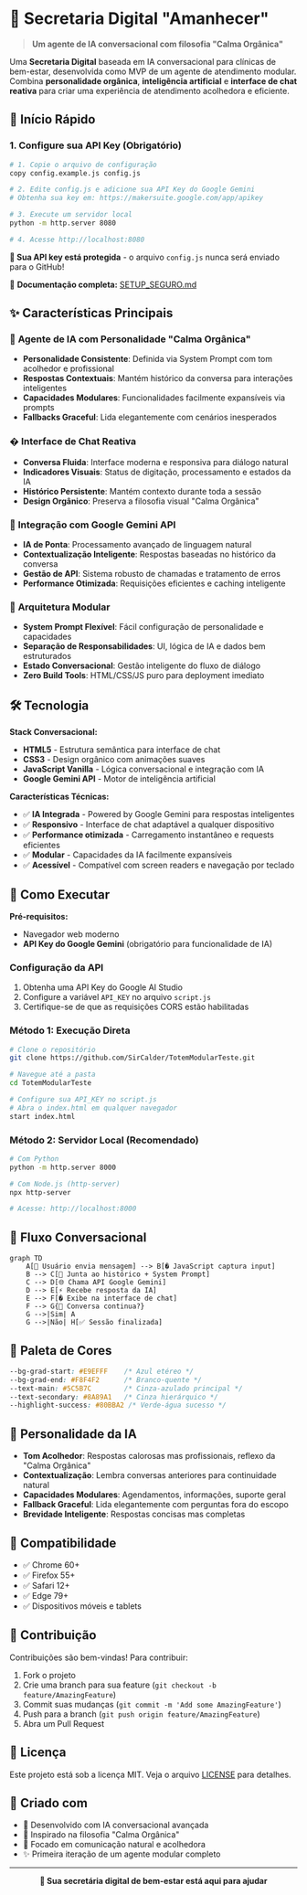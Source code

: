 # 🌅 Secretaria Digital "Amanhecer"

> **Um agente de IA conversacional com filosofia "Calma Orgânica"**

Uma **Secretaria Digital** baseada em IA conversacional para clínicas de bem-estar, desenvolvida como MVP de um agente de atendimento modular. Combina **personalidade orgânica**, **inteligência artificial** e **interface de chat reativa** para criar uma experiência de atendimento acolhedora e eficiente.

## 🚀 Início Rápido

### 1. Configure sua API Key (Obrigatório)

```bash
# 1. Copie o arquivo de configuração
copy config.example.js config.js

# 2. Edite config.js e adicione sua API Key do Google Gemini
# Obtenha sua key em: https://makersuite.google.com/app/apikey

# 3. Execute um servidor local
python -m http.server 8080

# 4. Acesse http://localhost:8080
```

**🔐 Sua API key está protegida** - o arquivo `config.js` nunca será enviado para o GitHub!

📖 **Documentação completa:** [SETUP_SEGURO.md](SETUP_SEGURO.md)

## ✨ Características Principais

### 🤖 **Agente de IA com Personalidade "Calma Orgânica"**
- **Personalidade Consistente**: Definida via System Prompt com tom acolhedor e profissional
- **Respostas Contextuais**: Mantém histórico da conversa para interações inteligentes
- **Capacidades Modulares**: Funcionalidades facilmente expansíveis via prompts
- **Fallbacks Graceful**: Lida elegantemente com cenários inesperados

### � **Interface de Chat Reativa**
- **Conversa Fluida**: Interface moderna e responsiva para diálogo natural
- **Indicadores Visuais**: Status de digitação, processamento e estados da IA
- **Histórico Persistente**: Mantém contexto durante toda a sessão
- **Design Orgânico**: Preserva a filosofia visual "Calma Orgânica"

### 🧠 **Integração com Google Gemini API**
- **IA de Ponta**: Processamento avançado de linguagem natural
- **Contextualização Inteligente**: Respostas baseadas no histórico da conversa
- **Gestão de API**: Sistema robusto de chamadas e tratamento de erros
- **Performance Otimizada**: Requisições eficientes e caching inteligente

### 🔧 **Arquitetura Modular**
- **System Prompt Flexível**: Fácil configuração de personalidade e capacidades
- **Separação de Responsabilidades**: UI, lógica de IA e dados bem estruturados
- **Estado Conversacional**: Gestão inteligente do fluxo de diálogo
- **Zero Build Tools**: HTML/CSS/JS puro para deployment imediato

## 🛠️ **Tecnologia**

**Stack Conversacional:**
- **HTML5** - Estrutura semântica para interface de chat
- **CSS3** - Design orgânico com animações suaves
- **JavaScript Vanilla** - Lógica conversacional e integração com IA
- **Google Gemini API** - Motor de inteligência artificial

**Características Técnicas:**
- ✅ **IA Integrada** - Powered by Google Gemini para respostas inteligentes
- ✅ **Responsivo** - Interface de chat adaptável a qualquer dispositivo
- ✅ **Performance otimizada** - Carregamento instantâneo e requests eficientes
- ✅ **Modular** - Capacidades da IA facilmente expansíveis
- ✅ **Acessível** - Compatível com screen readers e navegação por teclado

## 🚀 **Como Executar**

**Pré-requisitos:**
- Navegador web moderno
- **API Key do Google Gemini** (obrigatório para funcionalidade de IA)

### Configuração da API
1. Obtenha uma API Key do Google AI Studio
2. Configure a variável `API_KEY` no arquivo `script.js`
3. Certifique-se de que as requisições CORS estão habilitadas

### Método 1: Execução Direta
```bash
# Clone o repositório
git clone https://github.com/SirCalder/TotemModularTeste.git

# Navegue até a pasta
cd TotemModularTeste

# Configure sua API_KEY no script.js
# Abra o index.html em qualquer navegador
start index.html
```

### Método 2: Servidor Local (Recomendado)
```bash
# Com Python
python -m http.server 8000

# Com Node.js (http-server)
npx http-server

# Acesse: http://localhost:8000
```

## 🎯 **Fluxo Conversacional**

```mermaid
graph TD
    A[💬 Usuário envia mensagem] --> B[� JavaScript captura input]
    B --> C[🧠 Junta ao histórico + System Prompt]
    C --> D[🌐 Chama API Google Gemini]
    D --> E[⚡ Recebe resposta da IA]
    E --> F[� Exibe na interface de chat]
    F --> G{🔄 Conversa continua?}
    G -->|Sim| A
    G -->|Não| H[✅ Sessão finalizada]
```

## 🎨 **Paleta de Cores**

```css
--bg-grad-start: #E9EFFF    /* Azul etéreo */
--bg-grad-end: #F8F4F2      /* Branco-quente */
--text-main: #5C5B7C        /* Cinza-azulado principal */
--text-secondary: #8A89A1   /* Cinza hierárquico */
--highlight-success: #80BBA2 /* Verde-água sucesso */
```

## 🤖 **Personalidade da IA**

- **Tom Acolhedor**: Respostas calorosas mas profissionais, reflexo da "Calma Orgânica"
- **Contextualização**: Lembra conversas anteriores para continuidade natural
- **Capacidades Modulares**: Agendamentos, informações, suporte geral
- **Fallback Graceful**: Lida elegantemente com perguntas fora do escopo
- **Brevidade Inteligente**: Respostas concisas mas completas

## 📱 **Compatibilidade**

- ✅ Chrome 60+
- ✅ Firefox 55+
- ✅ Safari 12+
- ✅ Edge 79+
- ✅ Dispositivos móveis e tablets

## 🤝 **Contribuição**

Contribuições são bem-vindas! Para contribuir:

1. Fork o projeto
2. Crie uma branch para sua feature (`git checkout -b feature/AmazingFeature`)
3. Commit suas mudanças (`git commit -m 'Add some AmazingFeature'`)
4. Push para a branch (`git push origin feature/AmazingFeature`)
5. Abra um Pull Request

## 📄 **Licença**

Este projeto está sob a licença MIT. Veja o arquivo [LICENSE](LICENSE) para detalhes.

## 🎉 **Criado com**

- 🤖 Desenvolvido com IA conversacional avançada
- 🎨 Inspirado na filosofia "Calma Orgânica"
- 💬 Focado em comunicação natural e acolhedora
- ✨ Primeira iteração de um agente modular completo

---

<div align="center">
  <strong>🌅 Sua secretária digital de bem-estar está aqui para ajudar</strong>
</div>
